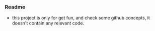 ### Readme

- this project is only for get fun, and check some github concepts, it doesn't contain any relevant code.
